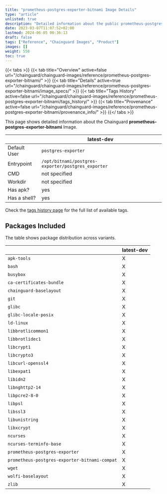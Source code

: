 ```yaml
---
title: "prometheus-postgres-exporter-bitnami Image Details"
type: "article"
unlisted: true
description: "Detailed information about the public prometheus-postgres-exporter-bitnami Chainguard Image."
date: 2023-03-07T11:07:52+02:00
lastmod: 2024-06-05 00:36:13
draft: false
tags: ["Reference", "Chainguard Images", "Product"]
images: []
weight: 550
toc: true
---
```


{{< tabs >}}
{{< tab title="Overview" active=false url="/chainguard/chainguard-images/reference/prometheus-postgres-exporter-bitnami/" >}}
{{< tab title="Details" active=true url="/chainguard/chainguard-images/reference/prometheus-postgres-exporter-bitnami/image_specs/" >}}
{{< tab title="Tags History" active=false url="/chainguard/chainguard-images/reference/prometheus-postgres-exporter-bitnami/tags_history/" >}}
{{< tab title="Provenance" active=false url="/chainguard/chainguard-images/reference/prometheus-postgres-exporter-bitnami/provenance_info/" >}}
{{</ tabs >}}

This page shows detailed information about the Chainguard **prometheus-postgres-exporter-bitnami** Image.

|              | latest-dev                                         |
|--------------|----------------------------------------------------|
| Default User | `postgres-exporter`                                |
| Entrypoint   | `/opt/bitnami/postgres-exporter/postgres_exporter` |
| CMD          | not specified                                      |
| Workdir      | not specified                                      |
| Has apk?     | yes                                                |
| Has a shell? | yes                                                |

Check the [tags history page](/chainguard/chainguard-images/reference/prometheus-postgres-exporter-bitnami/tags_history/) for the full list of available tags.

## Packages Included
The table shows package distribution across variants.

|                                               | latest-dev |
|-----------------------------------------------|------------|
| `apk-tools`                                   | X          |
| `bash`                                        | X          |
| `busybox`                                     | X          |
| `ca-certificates-bundle`                      | X          |
| `chainguard-baselayout`                       | X          |
| `git`                                         | X          |
| `glibc`                                       | X          |
| `glibc-locale-posix`                          | X          |
| `ld-linux`                                    | X          |
| `libbrotlicommon1`                            | X          |
| `libbrotlidec1`                               | X          |
| `libcrypt1`                                   | X          |
| `libcrypto3`                                  | X          |
| `libcurl-openssl4`                            | X          |
| `libexpat1`                                   | X          |
| `libidn2`                                     | X          |
| `libnghttp2-14`                               | X          |
| `libpcre2-8-0`                                | X          |
| `libpsl`                                      | X          |
| `libssl3`                                     | X          |
| `libunistring`                                | X          |
| `libxcrypt`                                   | X          |
| `ncurses`                                     | X          |
| `ncurses-terminfo-base`                       | X          |
| `prometheus-postgres-exporter`                | X          |
| `prometheus-postgres-exporter-bitnami-compat` | X          |
| `wget`                                        | X          |
| `wolfi-baselayout`                            | X          |
| `zlib`                                        | X          |

